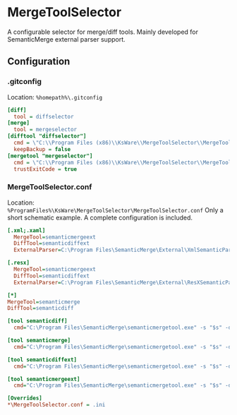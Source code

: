 # MergeToolSelector
A configurable selector for merge/diff tools. Mainly developed for SemanticMerge external parser support.

## Configuration
### .gitconfig
Location: `%homepath%\.gitconfig`
```ini
[diff]
  tool = diffselector
[merge]
  tool = mergeselector
[difftool "diffselector"]
  cmd = \"C:\\Program Files (x86)\\KsWare\\MergeToolSelector\\MergeToolSelector.exe\" -tool diff -s \"$LOCAL\" -d \"$REMOTE\"
  keepBackup = false
[mergetool "mergeselector"]
  cmd = \"C:\\Program Files (x86)\\KsWare\\MergeToolSelector\\MergeToolSelector.exe\" -tool merge -s \"$REMOTE\" -d \"$LOCAL\" -b \"$BASE\" -r \"$MERGED\"
  trustExitCode = true
```
### MergeToolSelector.conf
Location: `%ProgramFiles%\KsWare\MergeToolSelector\MergeToolSelector.conf`
Only a short schematic example. A complete configuration is included.
```ini
[.xml;.xaml]
  MergeTool=semanticmergeext
  DiffTool=semanticdiffext
  ExternalParser=C:\Program Files\SemanticMerge\External\XmlSemanticParser.exe

[.resx]
  MergeTool=semanticmergeext
  DiffTool=semanticdiffext
  ExternalParser=C:\Program Files\SemanticMerge\External\ResXSemanticParser.exe

[*]
MergeTool=semanticmerge
DiffTool=semanticdiff

[tool semanticdiff]
  cmd="C:\Program Files\SemanticMerge\semanticmergetool.exe" -s "$s" -d "$d"

[tool semanticmerge]
  cmd="C:\Program Files\SemanticMerge\semanticmergetool.exe" -s "$s" -d "$d" -b "$b" -r "$r"

[tool semanticdiffext]
  cmd="C:\Program Files\SemanticMerge\semanticmergetool.exe" -s "$s" -d "$d" -ep "$EXTERNALPARSER"

[tool semanticmergeext]
  cmd="C:\Program Files\SemanticMerge\semanticmergetool.exe" -s "$s" -d "$d" -b "$b" -r "$r" -ep "$EXTERNALPARSER"

[Overrides]
*\MergeToolSelector.conf = .ini
```
